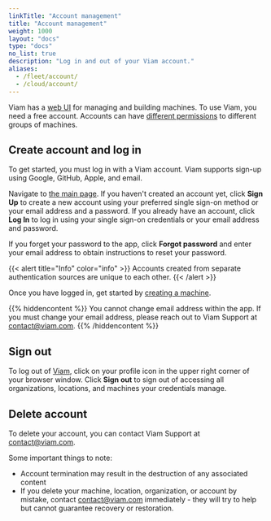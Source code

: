 ```yaml
---
linkTitle: "Account management"
title: "Account management"
weight: 1000
layout: "docs"
type: "docs"
no_list: true
description: "Log in and out of your Viam account."
aliases:
  - /fleet/account/
  - /cloud/account/
---
```


Viam has a [web UI](https://app.viam.com/) for managing and building machines.
To use Viam, you need a free account.
Accounts can have [different permissions](/manage/manage/rbac/) to different groups of machines.

## Create account and log in

To get started, you must log in with a Viam account.
Viam supports sign-up using Google, GitHub, Apple, and email.

Navigate to [the main page](https://app.viam.com/).
If you haven't created an account yet, click **Sign Up** to create a new account using your preferred single sign-on method or your email address and a password.
If you already have an account, click **Log In** to log in using your single sign-on credentials or your email address and password.

If you forget your password to the app, click **Forgot password** and enter your email address to obtain instructions to reset your password.

{{< alert title="Info" color="info" >}}
Accounts created from separate authentication sources are unique to each other.
{{< /alert >}}

Once you have logged in, get started by [creating a machine](/operate/get-started/setup/).

{{% hiddencontent %}}
You cannot change email address within the app.
If you must change your email address, please reach out to Viam Support at [contact@viam.com](mailto:contact@viam.com).
{{% /hiddencontent %}}

## Sign out

To log out of [Viam](https://app.viam.com/), click on your profile icon in the upper right corner of your browser window.
Click **Sign out** to sign out of accessing all organizations, locations, and machines your credentials manage.

## Delete account

To delete your account, you can contact Viam Support at [contact@viam.com](mailto:contact@viam.com).

Some important things to note:

- Account termination may result in the destruction of any associated content
- If you delete your machine, location, organization, or account by mistake, contact [contact@viam.com](mailto:contact@viam.com) immediately - they will try to help but cannot guarantee recovery or restoration.
